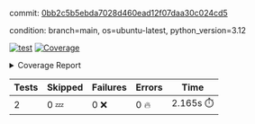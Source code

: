 commit: [0bb2c5b5ebda7028d460ead12f07daa30c024cd5](https://github.com/rcmdnk/boto3-session/tree/0bb2c5b5ebda7028d460ead12f07daa30c024cd5)

condition: branch=main, os=ubuntu-latest, python_version=3.12

[![test](https://github.com/rcmdnk/boto3-session/actions/workflows/test.yml/badge.svg)](https://github.com/rcmdnk/boto3-session/actions/runs/16737761795)
<a href="https://github.com/rcmdnk/boto3-session/blob/0bb2c5b5ebda7028d460ead12f07daa30c024cd5/README.md"><img alt="Coverage" src="https://img.shields.io/badge/Coverage-48%25-orange.svg" /></a><details><summary>Coverage Report </summary><table><tr><th>File</th><th>Stmts</th><th>Miss</th><th>Cover</th><th>Missing</th></tr><tbody><tr><td colspan="5"><b>src/boto3_session</b></td></tr><tr><td>&nbsp; &nbsp;<a href="https://github.com/rcmdnk/boto3-session/blob/0bb2c5b5ebda7028d460ead12f07daa30c024cd5/src/boto3_session/session.py">session.py</a></td><td>55</td><td>31</td><td>44%</td><td><a href="https://github.com/rcmdnk/boto3-session/blob/0bb2c5b5ebda7028d460ead12f07daa30c024cd5/src/boto3_session/session.py#L60">60</a>, <a href="https://github.com/rcmdnk/boto3-session/blob/0bb2c5b5ebda7028d460ead12f07daa30c024cd5/src/boto3_session/session.py#L68-L70">68&ndash;70</a>, <a href="https://github.com/rcmdnk/boto3-session/blob/0bb2c5b5ebda7028d460ead12f07daa30c024cd5/src/boto3_session/session.py#L73-L97">73&ndash;97</a>, <a href="https://github.com/rcmdnk/boto3-session/blob/0bb2c5b5ebda7028d460ead12f07daa30c024cd5/src/boto3_session/session.py#L100-L122">100&ndash;122</a>, <a href="https://github.com/rcmdnk/boto3-session/blob/0bb2c5b5ebda7028d460ead12f07daa30c024cd5/src/boto3_session/session.py#L125-L129">125&ndash;129</a>, <a href="https://github.com/rcmdnk/boto3-session/blob/0bb2c5b5ebda7028d460ead12f07daa30c024cd5/src/boto3_session/session.py#L132-L133">132&ndash;133</a>, <a href="https://github.com/rcmdnk/boto3-session/blob/0bb2c5b5ebda7028d460ead12f07daa30c024cd5/src/boto3_session/session.py#L136-L137">136&ndash;137</a></td></tr><tr><td><b>TOTAL</b></td><td><b>60</b></td><td><b>31</b></td><td><b>48%</b></td><td>&nbsp;</td></tr></tbody></table></details>

| Tests | Skipped | Failures | Errors | Time |
| ----- | ------- | -------- | -------- | ------------------ |
| 2 | 0 :zzz: | 0 :x: | 0 :fire: | 2.165s :stopwatch: |

